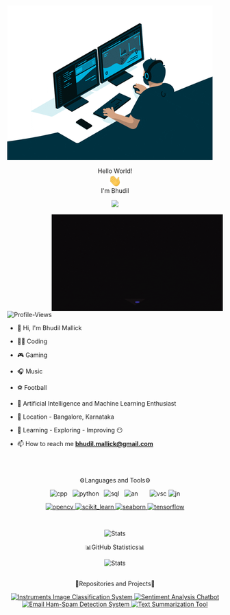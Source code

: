 ![logo](https://github.com/Bhudil/Bhudil/blob/main/giphy.gif)

<!-- Intro -->
<p align="center">
  Hello World! <br>
  <img src="https://raw.githubusercontent.com/ABSphreak/ABSphreak/master/gifs/Hi.gif" width="30" valign="middle"> <br>
  I'm Bhudil
</p>

<!-- Typing About -->
<p align="center">
  <img src="https://readme-typing-svg.demolab.com/?lines=👨‍💻;Welcome+to+my+Profile!;Learning!;Exploring!;Improving!;😎&font=Fira%20Code&center=true&width=390&height=60&duration=3000&pause=1500">
</p>

<!-- Coder GIF -->
<img align="right" alt="Coding" width="400" src="https://github.com/Bhudil/Bhudil/blob/main/giphy%20(1).gif">

<p align="left"> <img src="https://komarev.com/ghpvc/?username=Bhudil&label=Profile%20Views&color=blue&style=flat" alt="Profile-Views" /> </p>

<!-- About -->
<p>
  
- 👋 Hi, I'm Bhudil Mallick

- 👨‍💻 Coding

- 🎮 Gaming

- 🎧 Music 

- ️⚽️ Football

- 👀 Artificial Intelligence and Machine Learning Enthusiast

- 📍 Location - Bangalore, Karnataka
  
- 🔭 Learning - Exploring - Improving 😶

- 📫 How to reach me **bhudil.mallick@gmail.com**
</p>
<br><br>

<!-- Languages and Tools -->
<p align="center">⚙️Languages and Tools⚙️</p>
<p align="center">
<img src="https://github.com/abrahamcalf/programming-languages-logos/blob/master/src/cpp/cpp_256x256.png" alt="cpp" width="50" height="50"/> &nbsp;
<img src="https://github.com/abrahamcalf/programming-languages-logos/blob/master/src/python/python_256x256.png" alt="python" width="50" height="50"/> &nbsp;
<img src = "https://w7.pngwing.com/pngs/525/959/png-transparent-microsoft-azure-sql-database-microsoft-sql-server-cloud-computing-text-trademark-logo.png" alt="sql" width="60" height="50"/> &nbsp;
<img src = "https://encrypted-tbn0.gstatic.com/images?q=tbn:ANd9GcQpZJ3P4FMOFwSm_1Z63tWuZR9czntd7cDqIQ&usqp=CAU" alt="an" width="50" height="50"/> &nbsp; &nbsp; &nbsp;
<img src = "https://yt3.googleusercontent.com/_q52i8bUAEvcb7JR4e-eNTv23y2A_wg5sCz0NC0GrGtcw1CRMWJSOPVHUDh_bngD0q4gMvVeoA=s900-c-k-c0x00ffffff-no-rj" alt="vsc" width="50" height="50"/>
<img src = "https://jupyter.org/assets/share.png" alt="jn" width="90" height="50"/>
<p align="center"> <a href="https://opencv.org/" target="_blank" rel="noreferrer"> <img src="https://www.vectorlogo.zone/logos/opencv/opencv-icon.svg" alt="opencv" width="40" height="40"/> </a> <a href="https://scikit-learn.org/" target="_blank" rel="noreferrer"> <img src="https://upload.wikimedia.org/wikipedia/commons/0/05/Scikit_learn_logo_small.svg" alt="scikit_learn" width="40" height="40"/> </a> <a href="https://seaborn.pydata.org/" target="_blank" rel="noreferrer"> <img src="https://seaborn.pydata.org/_images/logo-mark-lightbg.svg" alt="seaborn" width="40" height="40"/> </a> <a href="https://www.tensorflow.org" target="_blank" rel="noreferrer"> <img src="https://www.vectorlogo.zone/logos/tensorflow/tensorflow-icon.svg" alt="tensorflow" width="40" height="40"/> </a> </p>
</p>
<br>

<!-- Top Languages -->
<p align="center"> <img src="https://github-readme-stats.vercel.app/api/top-langs?username=Bhudil&show_icons=true&locale=en&layout=donut&theme=tokyonight" alt="Stats"/>
</p>

<!-- GitHub Statistics -->
<p align="center">📊GitHub Statistics📊</p>

<!-- GitHub-Stats -->
<p align="Center">
<img src="https://github-readme-stats.vercel.app/api?username=Bhudil&show_icons=true&locale=en&theme=tokyonight" alt="Stats"/>
<br> <br>


<!-- Repositories and Projects -->
<p align="center">📖Repositories and Projects📖</p>
<p align="center">
<a href="https://github.com/Bhudil/Instruments_Classifier ">
<img src="https://github-readme-stats.vercel.app/api/pin/?username=Bhudil&repo=Instruments_Classifier&theme=radical" alt="Instruments Image Classification System" />
</a>
<a href="https://github.com/Bhudil/Sentiment_Bot">
<img src="https://github-readme-stats.vercel.app/api/pin/?username=Bhudil&repo=Sentiment_Bot&theme=radical" alt="Sentiment Analysis Chatbot" />
</a>
<a href="https://github.com/Bhudil/Ham-Spam">
<img src="https://github-readme-stats.vercel.app/api/pin/?username=Bhudil&repo=Ham-Spam&theme=radical" alt="Email Ham-Spam Detection System" />
</a>
<a href="https://github.com/Bhudil/TxtSumm">
<img src="https://github-readme-stats.vercel.app/api/pin/?username=Bhudil&repo=TxtSumm&theme=radical" alt="Text Summarization Tool" />
</a>
</p>
